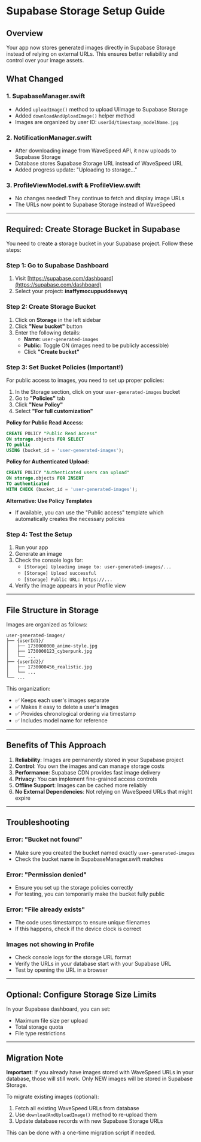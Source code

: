 # Supabase Storage Setup Guide

## Overview
Your app now stores generated images directly in Supabase Storage instead of relying on external URLs. This ensures better reliability and control over your image assets.

## What Changed

### 1. **SupabaseManager.swift**
- Added `uploadImage()` method to upload UIImage to Supabase Storage
- Added `downloadAndUploadImage()` helper method
- Images are organized by user ID: `userId/timestamp_modelName.jpg`

### 2. **NotificationManager.swift**
- After downloading image from WaveSpeed API, it now uploads to Supabase Storage
- Database stores Supabase Storage URL instead of WaveSpeed URL
- Added progress update: "Uploading to storage..."

### 3. **ProfileViewModel.swift & ProfileView.swift**
- No changes needed! They continue to fetch and display image URLs
- The URLs now point to Supabase Storage instead of WaveSpeed

---

## Required: Create Storage Bucket in Supabase

You need to create a storage bucket in your Supabase project. Follow these steps:

### Step 1: Go to Supabase Dashboard
1. Visit [https://supabase.com/dashboard](https://supabase.com/dashboard)
2. Select your project: **inaffymocuppuddsewyq**

### Step 2: Create Storage Bucket
1. Click on **Storage** in the left sidebar
2. Click **"New bucket"** button
3. Enter the following details:
   - **Name:** `user-generated-images`
   - **Public:** Toggle ON (images need to be publicly accessible)
   - Click **"Create bucket"**

### Step 3: Set Bucket Policies (Important!)
For public access to images, you need to set up proper policies:

1. In the Storage section, click on your `user-generated-images` bucket
2. Go to **"Policies"** tab
3. Click **"New Policy"**
4. Select **"For full customization"**

**Policy for Public Read Access:**
```sql
CREATE POLICY "Public Read Access"
ON storage.objects FOR SELECT
TO public
USING (bucket_id = 'user-generated-images');
```

**Policy for Authenticated Upload:**
```sql
CREATE POLICY "Authenticated users can upload"
ON storage.objects FOR INSERT
TO authenticated
WITH CHECK (bucket_id = 'user-generated-images');
```

**Alternative: Use Policy Templates**
- If available, you can use the "Public access" template which automatically creates the necessary policies

### Step 4: Test the Setup
1. Run your app
2. Generate an image
3. Check the console logs for:
   - `[Storage] Uploading image to: user-generated-images/...`
   - `[Storage] Upload successful`
   - `[Storage] Public URL: https://...`
4. Verify the image appears in your Profile view

---

## File Structure in Storage

Images are organized as follows:
```
user-generated-images/
├── {userId1}/
│   ├── 1730000000_anime-style.jpg
│   ├── 1730000123_cyberpunk.jpg
│   └── ...
├── {userId2}/
│   ├── 1730000456_realistic.jpg
│   └── ...
└── ...
```

This organization:
- ✅ Keeps each user's images separate
- ✅ Makes it easy to delete a user's images
- ✅ Provides chronological ordering via timestamp
- ✅ Includes model name for reference

---

## Benefits of This Approach

1. **Reliability**: Images are permanently stored in your Supabase project
2. **Control**: You own the images and can manage storage costs
3. **Performance**: Supabase CDN provides fast image delivery
4. **Privacy**: You can implement fine-grained access controls
5. **Offline Support**: Images can be cached more reliably
6. **No External Dependencies**: Not relying on WaveSpeed URLs that might expire

---

## Troubleshooting

### Error: "Bucket not found"
- Make sure you created the bucket named exactly `user-generated-images`
- Check the bucket name in SupabaseManager.swift matches

### Error: "Permission denied"
- Ensure you set up the storage policies correctly
- For testing, you can temporarily make the bucket fully public

### Error: "File already exists"
- The code uses timestamps to ensure unique filenames
- If this happens, check if the device clock is correct

### Images not showing in Profile
- Check console logs for the storage URL format
- Verify the URLs in your database start with your Supabase URL
- Test by opening the URL in a browser

---

## Optional: Configure Storage Size Limits

In your Supabase dashboard, you can set:
- Maximum file size per upload
- Total storage quota
- File type restrictions

---

## Migration Note

**Important**: If you already have images stored with WaveSpeed URLs in your database, those will still work. Only NEW images will be stored in Supabase Storage.

To migrate existing images (optional):
1. Fetch all existing WaveSpeed URLs from database
2. Use `downloadAndUploadImage()` method to re-upload them
3. Update database records with new Supabase Storage URLs

This can be done with a one-time migration script if needed.

